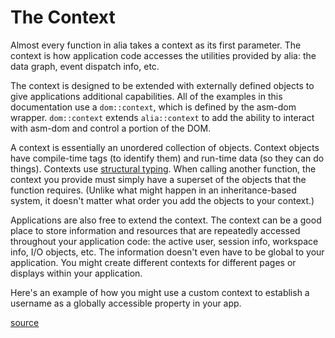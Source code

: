 The Context
===========

<script>
    init_alia_demos(['custom-context']);
</script>

Almost every function in alia takes a context as its first parameter. The
context is how application code accesses the utilities provided by alia: the
data graph, event dispatch info, etc.

The context is designed to be extended with externally defined objects to give
applications additional capabilities. All of the examples in this documentation
use a `dom::context`, which is defined by the asm-dom wrapper. `dom::context`
extends `alia::context` to add the ability to interact with asm-dom and control
a portion of the DOM.

A context is essentially an unordered collection of objects. Context objects
have compile-time tags (to identify them) and run-time data (so they can do
things). Contexts use [structural
typing](https://en.wikipedia.org/wiki/Structural_type_system). When calling
another function, the context you provide must simply have a superset of the
objects that the function requires. (Unlike what might happen in an
inheritance-based system, it doesn't matter what order you add the objects to
your context.)

Applications are also free to extend the context. The context can be a good
place to store information and resources that are repeatedly accessed throughout
your application code: the active user, session info, workspace info, I/O
objects, etc. The information doesn't even have to be global to your
application. You might create different contexts for different pages or displays
within your application.

Here's an example of how you might use a custom context to establish a username
as a globally accessible property in your app.

[source](context.cpp ':include :fragment=custom-context')

<div class="demo-panel">
<div id="custom-context"></div>
</div>
